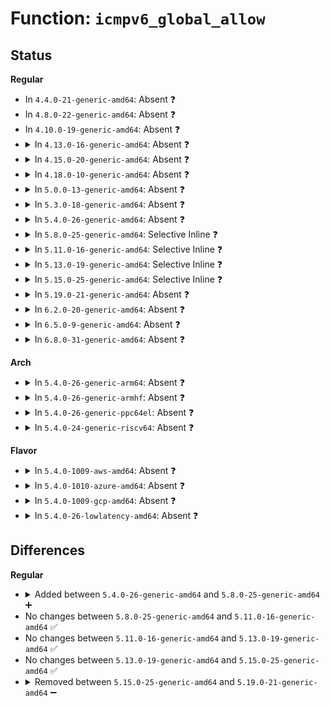 # Function: <code>icmpv6_global_allow</code>

## Status
<b>Regular</b>
<ul>
<li>
In <code>4.4.0-21-generic-amd64</code>: Absent ❓
</li>
<li>
In <code>4.8.0-22-generic-amd64</code>: Absent ❓
</li>
<li>
In <code>4.10.0-19-generic-amd64</code>: Absent ❓
</li>
<li>
<details>
<summary>In <code>4.13.0-16-generic-amd64</code>: Absent ❓</summary>

```json
{
  "name": "icmpv6_global_allow",
  "collision_type": "Unique Static",
  "inline_type": "Full",
  "funcs": [
    {
      "addr": 18446744071587947086,
      "name": "icmpv6_global_allow",
      "external": false,
      "loc": "net/ipv6/icmp.c:182",
      "file": "net/ipv6/icmp.c",
      "inline": "not declared, inlined",
      "caller_inline": [
        "net/ipv6/icmp.c:icmp6_send"
      ],
      "caller_func": []
    }
  ],
  "symbols": []
}
```
</details>
</li>
<li>
<details>
<summary>In <code>4.15.0-20-generic-amd64</code>: Absent ❓</summary>

```json
{
  "name": "icmpv6_global_allow",
  "collision_type": "Unique Static",
  "inline_type": "Full",
  "funcs": [
    {
      "addr": 18446744071588482776,
      "name": "icmpv6_global_allow",
      "external": false,
      "loc": "net/ipv6/icmp.c:182",
      "file": "net/ipv6/icmp.c",
      "inline": "not declared, inlined",
      "caller_inline": [
        "net/ipv6/icmp.c:icmp6_send"
      ],
      "caller_func": []
    }
  ],
  "symbols": []
}
```
</details>
</li>
<li>
<details>
<summary>In <code>4.18.0-10-generic-amd64</code>: Absent ❓</summary>

```json
{
  "name": "icmpv6_global_allow",
  "collision_type": "Unique Static",
  "inline_type": "Full",
  "funcs": [
    {
      "addr": 18446744071588845966,
      "name": "icmpv6_global_allow",
      "external": false,
      "loc": "net/ipv6/icmp.c:182",
      "file": "net/ipv6/icmp.c",
      "inline": "not declared, inlined",
      "caller_inline": [
        "net/ipv6/icmp.c:icmp6_send"
      ],
      "caller_func": []
    }
  ],
  "symbols": []
}
```
</details>
</li>
<li>
<details>
<summary>In <code>5.0.0-13-generic-amd64</code>: Absent ❓</summary>

```json
{
  "name": "icmpv6_global_allow",
  "collision_type": "Unique Static",
  "inline_type": "Full",
  "funcs": [
    {
      "addr": 18446744071589069414,
      "name": "icmpv6_global_allow",
      "external": false,
      "loc": "net/ipv6/icmp.c:184",
      "file": "net/ipv6/icmp.c",
      "inline": "not declared, inlined",
      "caller_inline": [
        "net/ipv6/icmp.c:icmp6_send"
      ],
      "caller_func": []
    }
  ],
  "symbols": []
}
```
</details>
</li>
<li>
<details>
<summary>In <code>5.3.0-18-generic-amd64</code>: Absent ❓</summary>

```json
{
  "name": "icmpv6_global_allow",
  "collision_type": "Unique Static",
  "inline_type": "Full",
  "funcs": [
    {
      "addr": 18446744071589526522,
      "name": "icmpv6_global_allow",
      "external": false,
      "loc": "net/ipv6/icmp.c:179",
      "file": "net/ipv6/icmp.c",
      "inline": "not declared, inlined",
      "caller_inline": [
        "net/ipv6/icmp.c:icmpv6_echo_reply",
        "net/ipv6/icmp.c:icmpv6_echo_reply",
        "net/ipv6/icmp.c:icmp6_send",
        "net/ipv6/icmp.c:icmp6_send"
      ],
      "caller_func": []
    }
  ],
  "symbols": []
}
```
</details>
</li>
<li>
<details>
<summary>In <code>5.4.0-26-generic-amd64</code>: Absent ❓</summary>

```json
{
  "name": "icmpv6_global_allow",
  "collision_type": "Unique Static",
  "inline_type": "Full",
  "funcs": [
    {
      "addr": 18446744071589750602,
      "name": "icmpv6_global_allow",
      "external": false,
      "loc": "net/ipv6/icmp.c:179",
      "file": "net/ipv6/icmp.c",
      "inline": "not declared, inlined",
      "caller_inline": [
        "net/ipv6/icmp.c:icmpv6_echo_reply",
        "net/ipv6/icmp.c:icmpv6_echo_reply",
        "net/ipv6/icmp.c:icmp6_send",
        "net/ipv6/icmp.c:icmp6_send"
      ],
      "caller_func": []
    }
  ],
  "symbols": []
}
```
</details>
</li>
<li>
<details>
<summary>In <code>5.8.0-25-generic-amd64</code>: Selective Inline ❓</summary>

```c
bool icmpv6_global_allow(struct net * net, int type)
```

```json
{
  "name": "icmpv6_global_allow",
  "collision_type": "Unique Static",
  "inline_type": "Selective",
  "funcs": [
    {
      "addr": 18446744071590764608,
      "name": "icmpv6_global_allow",
      "external": false,
      "loc": "net/ipv6/icmp.c:179",
      "file": "net/ipv6/icmp.c",
      "inline": "not declared, inlined",
      "caller_inline": [],
      "caller_func": [
        "net/ipv6/icmp.c:icmpv6_echo_reply",
        "net/ipv6/icmp.c:icmp6_send"
      ]
    }
  ],
  "symbols": [
    {
      "addr": 18446744071590764608,
      "name": "icmpv6_global_allow",
      "section": ".text",
      "bind": "STB_LOCAL",
      "size": 35
    }
  ]
}
```
</details>
</li>
<li>
<details>
<summary>In <code>5.11.0-16-generic-amd64</code>: Selective Inline ❓</summary>

```c
bool icmpv6_global_allow(struct net * net, int type)
```

```json
{
  "name": "icmpv6_global_allow",
  "collision_type": "Unique Static",
  "inline_type": "Selective",
  "funcs": [
    {
      "addr": 18446744071590823952,
      "name": "icmpv6_global_allow",
      "external": false,
      "loc": "net/ipv6/icmp.c:185",
      "file": "net/ipv6/icmp.c",
      "inline": "not declared, inlined",
      "caller_inline": [],
      "caller_func": [
        "net/ipv6/icmp.c:icmpv6_echo_reply",
        "net/ipv6/icmp.c:icmp6_send"
      ]
    }
  ],
  "symbols": [
    {
      "addr": 18446744071590823952,
      "name": "icmpv6_global_allow",
      "section": ".text",
      "bind": "STB_LOCAL",
      "size": 35
    }
  ]
}
```
</details>
</li>
<li>
<details>
<summary>In <code>5.13.0-19-generic-amd64</code>: Selective Inline ❓</summary>

```c
bool icmpv6_global_allow(struct net * net, int type)
```

```json
{
  "name": "icmpv6_global_allow",
  "collision_type": "Unique Static",
  "inline_type": "Selective",
  "funcs": [
    {
      "addr": 18446744071590751088,
      "name": "icmpv6_global_allow",
      "external": false,
      "loc": "net/ipv6/icmp.c:185",
      "file": "net/ipv6/icmp.c",
      "inline": "not declared, inlined",
      "caller_inline": [],
      "caller_func": [
        "net/ipv6/icmp.c:icmpv6_echo_reply",
        "net/ipv6/icmp.c:icmp6_send"
      ]
    }
  ],
  "symbols": [
    {
      "addr": 18446744071590751088,
      "name": "icmpv6_global_allow",
      "section": ".text",
      "bind": "STB_LOCAL",
      "size": 35
    }
  ]
}
```
</details>
</li>
<li>
<details>
<summary>In <code>5.15.0-25-generic-amd64</code>: Selective Inline ❓</summary>

```c
bool icmpv6_global_allow(struct net * net, int type)
```

```json
{
  "name": "icmpv6_global_allow",
  "collision_type": "Unique Static",
  "inline_type": "Selective",
  "funcs": [
    {
      "addr": 18446744071591568000,
      "name": "icmpv6_global_allow",
      "external": false,
      "loc": "net/ipv6/icmp.c:186",
      "file": "net/ipv6/icmp.c",
      "inline": "not declared, inlined",
      "caller_inline": [],
      "caller_func": [
        "net/ipv6/icmp.c:icmpv6_echo_reply",
        "net/ipv6/icmp.c:icmp6_send"
      ]
    }
  ],
  "symbols": [
    {
      "addr": 18446744071591568000,
      "name": "icmpv6_global_allow",
      "section": ".text",
      "bind": "STB_LOCAL",
      "size": 35
    }
  ]
}
```
</details>
</li>
<li>
<details>
<summary>In <code>5.19.0-21-generic-amd64</code>: Absent ❓</summary>

```json
{
  "name": "icmpv6_global_allow",
  "collision_type": "Unique Static",
  "inline_type": "Full",
  "funcs": [
    {
      "addr": 18446744071593264256,
      "name": "icmpv6_global_allow",
      "external": false,
      "loc": "net/ipv6/icmp.c:178",
      "file": "net/ipv6/icmp.c",
      "inline": "not declared, inlined",
      "caller_inline": [
        "net/ipv6/icmp.c:icmpv6_echo_reply",
        "net/ipv6/icmp.c:icmp6_send"
      ],
      "caller_func": []
    }
  ],
  "symbols": []
}
```
</details>
</li>
<li>
<details>
<summary>In <code>6.2.0-20-generic-amd64</code>: Absent ❓</summary>

```json
{
  "name": "icmpv6_global_allow",
  "collision_type": "Unique Static",
  "inline_type": "Full",
  "funcs": [
    {
      "addr": 18446744071595166737,
      "name": "icmpv6_global_allow",
      "external": false,
      "loc": "net/ipv6/icmp.c:178",
      "file": "net/ipv6/icmp.c",
      "inline": "not declared, inlined",
      "caller_inline": [
        "net/ipv6/icmp.c:icmpv6_echo_reply",
        "net/ipv6/icmp.c:icmp6_send"
      ],
      "caller_func": []
    }
  ],
  "symbols": []
}
```
</details>
</li>
<li>
<details>
<summary>In <code>6.5.0-9-generic-amd64</code>: Absent ❓</summary>

```json
{
  "name": "icmpv6_global_allow",
  "collision_type": "Unique Static",
  "inline_type": "Full",
  "funcs": [
    {
      "addr": 18446744071595561580,
      "name": "icmpv6_global_allow",
      "external": false,
      "loc": "net/ipv6/icmp.c:178",
      "file": "net/ipv6/icmp.c",
      "inline": "not declared, inlined",
      "caller_inline": [
        "net/ipv6/icmp.c:icmpv6_echo_reply",
        "net/ipv6/icmp.c:icmp6_send"
      ],
      "caller_func": []
    }
  ],
  "symbols": []
}
```
</details>
</li>
<li>
<details>
<summary>In <code>6.8.0-31-generic-amd64</code>: Absent ❓</summary>

```json
{
  "name": "icmpv6_global_allow",
  "collision_type": "Unique Static",
  "inline_type": "Full",
  "funcs": [
    {
      "addr": 18446744071596404298,
      "name": "icmpv6_global_allow",
      "external": false,
      "loc": "net/ipv6/icmp.c:178",
      "file": "net/ipv6/icmp.c",
      "inline": "not declared, inlined",
      "caller_inline": [
        "net/ipv6/icmp.c:icmpv6_echo_reply",
        "net/ipv6/icmp.c:icmp6_send"
      ],
      "caller_func": []
    }
  ],
  "symbols": []
}
```
</details>
</li>
</ul>
<b>Arch</b>
<ul>
<li>
<details>
<summary>In <code>5.4.0-26-generic-arm64</code>: Absent ❓</summary>

```json
{
  "name": "icmpv6_global_allow",
  "collision_type": "Unique Static",
  "inline_type": "Full",
  "funcs": [
    {
      "addr": 18446603336503445168,
      "name": "icmpv6_global_allow",
      "external": false,
      "loc": "net/ipv6/icmp.c:179",
      "file": "net/ipv6/icmp.c",
      "inline": "not declared, inlined",
      "caller_inline": [
        "net/ipv6/icmp.c:icmpv6_echo_reply",
        "net/ipv6/icmp.c:icmpv6_echo_reply",
        "net/ipv6/icmp.c:icmp6_send",
        "net/ipv6/icmp.c:icmp6_send"
      ],
      "caller_func": []
    }
  ],
  "symbols": []
}
```
</details>
</li>
<li>
<details>
<summary>In <code>5.4.0-26-generic-armhf</code>: Absent ❓</summary>

```json
{
  "name": "icmpv6_global_allow",
  "collision_type": "Unique Static",
  "inline_type": "Full",
  "funcs": [
    {
      "addr": 3236103560,
      "name": "icmpv6_global_allow",
      "external": false,
      "loc": "net/ipv6/icmp.c:179",
      "file": "net/ipv6/icmp.c",
      "inline": "not declared, inlined",
      "caller_inline": [
        "net/ipv6/icmp.c:icmpv6_echo_reply",
        "net/ipv6/icmp.c:icmpv6_echo_reply",
        "net/ipv6/icmp.c:icmp6_send",
        "net/ipv6/icmp.c:icmp6_send"
      ],
      "caller_func": []
    }
  ],
  "symbols": []
}
```
</details>
</li>
<li>
<details>
<summary>In <code>5.4.0-26-generic-ppc64el</code>: Absent ❓</summary>

```json
{
  "name": "icmpv6_global_allow",
  "collision_type": "Unique Static",
  "inline_type": "Full",
  "funcs": [
    {
      "addr": 13835058055297228688,
      "name": "icmpv6_global_allow",
      "external": false,
      "loc": "net/ipv6/icmp.c:179",
      "file": "net/ipv6/icmp.c",
      "inline": "not declared, inlined",
      "caller_inline": [
        "net/ipv6/icmp.c:icmpv6_echo_reply",
        "net/ipv6/icmp.c:icmpv6_echo_reply",
        "net/ipv6/icmp.c:icmp6_send",
        "net/ipv6/icmp.c:icmp6_send"
      ],
      "caller_func": []
    }
  ],
  "symbols": []
}
```
</details>
</li>
<li>
<details>
<summary>In <code>5.4.0-24-generic-riscv64</code>: Absent ❓</summary>

```json
{
  "name": "icmpv6_global_allow",
  "collision_type": "Unique Static",
  "inline_type": "Full",
  "funcs": [
    {
      "addr": 18446743936279431428,
      "name": "icmpv6_global_allow",
      "external": false,
      "loc": "net/ipv6/icmp.c:179",
      "file": "net/ipv6/icmp.c",
      "inline": "not declared, inlined",
      "caller_inline": [
        "net/ipv6/icmp.c:icmpv6_echo_reply",
        "net/ipv6/icmp.c:icmpv6_echo_reply",
        "net/ipv6/icmp.c:icmp6_send",
        "net/ipv6/icmp.c:icmp6_send"
      ],
      "caller_func": []
    }
  ],
  "symbols": []
}
```
</details>
</li>
</ul>
<b>Flavor</b>
<ul>
<li>
<details>
<summary>In <code>5.4.0-1009-aws-amd64</code>: Absent ❓</summary>

```json
{
  "name": "icmpv6_global_allow",
  "collision_type": "Unique Static",
  "inline_type": "Full",
  "funcs": [
    {
      "addr": 18446744071589354970,
      "name": "icmpv6_global_allow",
      "external": false,
      "loc": "net/ipv6/icmp.c:179",
      "file": "net/ipv6/icmp.c",
      "inline": "not declared, inlined",
      "caller_inline": [
        "net/ipv6/icmp.c:icmpv6_echo_reply",
        "net/ipv6/icmp.c:icmpv6_echo_reply",
        "net/ipv6/icmp.c:icmp6_send",
        "net/ipv6/icmp.c:icmp6_send"
      ],
      "caller_func": []
    }
  ],
  "symbols": []
}
```
</details>
</li>
<li>
<details>
<summary>In <code>5.4.0-1010-azure-amd64</code>: Absent ❓</summary>

```json
{
  "name": "icmpv6_global_allow",
  "collision_type": "Unique Static",
  "inline_type": "Full",
  "funcs": [
    {
      "addr": 18446744071589079962,
      "name": "icmpv6_global_allow",
      "external": false,
      "loc": "net/ipv6/icmp.c:179",
      "file": "net/ipv6/icmp.c",
      "inline": "not declared, inlined",
      "caller_inline": [
        "net/ipv6/icmp.c:icmpv6_echo_reply",
        "net/ipv6/icmp.c:icmpv6_echo_reply",
        "net/ipv6/icmp.c:icmp6_send",
        "net/ipv6/icmp.c:icmp6_send"
      ],
      "caller_func": []
    }
  ],
  "symbols": []
}
```
</details>
</li>
<li>
<details>
<summary>In <code>5.4.0-1009-gcp-amd64</code>: Absent ❓</summary>

```json
{
  "name": "icmpv6_global_allow",
  "collision_type": "Unique Static",
  "inline_type": "Full",
  "funcs": [
    {
      "addr": 18446744071589791834,
      "name": "icmpv6_global_allow",
      "external": false,
      "loc": "net/ipv6/icmp.c:179",
      "file": "net/ipv6/icmp.c",
      "inline": "not declared, inlined",
      "caller_inline": [
        "net/ipv6/icmp.c:icmpv6_echo_reply",
        "net/ipv6/icmp.c:icmpv6_echo_reply",
        "net/ipv6/icmp.c:icmp6_send",
        "net/ipv6/icmp.c:icmp6_send"
      ],
      "caller_func": []
    }
  ],
  "symbols": []
}
```
</details>
</li>
<li>
<details>
<summary>In <code>5.4.0-26-lowlatency-amd64</code>: Absent ❓</summary>

```json
{
  "name": "icmpv6_global_allow",
  "collision_type": "Unique Static",
  "inline_type": "Full",
  "funcs": [
    {
      "addr": 18446744071589842554,
      "name": "icmpv6_global_allow",
      "external": false,
      "loc": "net/ipv6/icmp.c:179",
      "file": "net/ipv6/icmp.c",
      "inline": "not declared, inlined",
      "caller_inline": [
        "net/ipv6/icmp.c:icmpv6_echo_reply",
        "net/ipv6/icmp.c:icmpv6_echo_reply",
        "net/ipv6/icmp.c:icmp6_send",
        "net/ipv6/icmp.c:icmp6_send"
      ],
      "caller_func": []
    }
  ],
  "symbols": []
}
```
</details>
</li>
</ul>

## Differences
<b>Regular</b>
<ul>
<li>
<details>
<summary>Added between <code>5.4.0-26-generic-amd64</code> and <code>5.8.0-25-generic-amd64</code> ➕</summary>

```c
bool icmpv6_global_allow(struct net * net, int type)
```
</details>
</li>
<li>
No changes between <code>5.8.0-25-generic-amd64</code> and <code>5.11.0-16-generic-amd64</code> ✅
</li>
<li>
No changes between <code>5.11.0-16-generic-amd64</code> and <code>5.13.0-19-generic-amd64</code> ✅
</li>
<li>
No changes between <code>5.13.0-19-generic-amd64</code> and <code>5.15.0-25-generic-amd64</code> ✅
</li>
<li>
<details>
<summary>Removed between <code>5.15.0-25-generic-amd64</code> and <code>5.19.0-21-generic-amd64</code> ➖</summary>

```c
bool icmpv6_global_allow(struct net * net, int type)
```
</details>
</li>
</ul>
